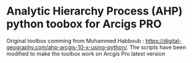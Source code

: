 # Analytic Hierarchy Process (AHP) python toobox for Arcigs PRO
Original toolbox comming from Mohammed Habboub : https://digital-geography.com/ahp-arcgis-10-x-using-python/.
The scripts have been modified to make the toolbox work on Arcgis Pro latest version
